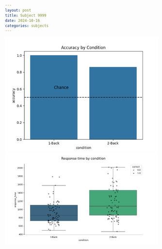 ```yaml
---
layout: post
title: Subject 9999
date: 2024-10-16
categories: subjects
---
```


![](data/9999/run-6/9999_ATS_acc.png)
![](data/9999/run-6/9999_ATS_rt.png)
